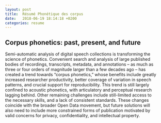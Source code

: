 ```yaml
---
layout: post
title:  Résumé Phonétique des corpus
date:   2018-06-19 18:14:18 +0200
categories: resume
---
```

## Corpus phonetics: past, present, and future

Semi-automatic analysis of digital speech collections is transforming the science of phonetics. Convenient search and analysis of large published bodies of recordings, transcripts, metadata, and annotations – as much as three or four orders of magnitude larger than a few decades ago – has created a trend towards “corpus phonetics,” whose benefits include greatly increased researcher productivity, better coverage of variation in speech patterns, and crucial support for reproducibility. This trend is still largely confined to acoustic phonetics, with articulatory and perceptual research lagging behind. Other remaining challenges include still-limited access to the necessary skills, and a lack of consistent standards. These changes coincide with the broader Open Data movement, but future solutions will also need to include more constrained forms of publication motivated by valid concerns for privacy, confidentiality, and intellectual property.